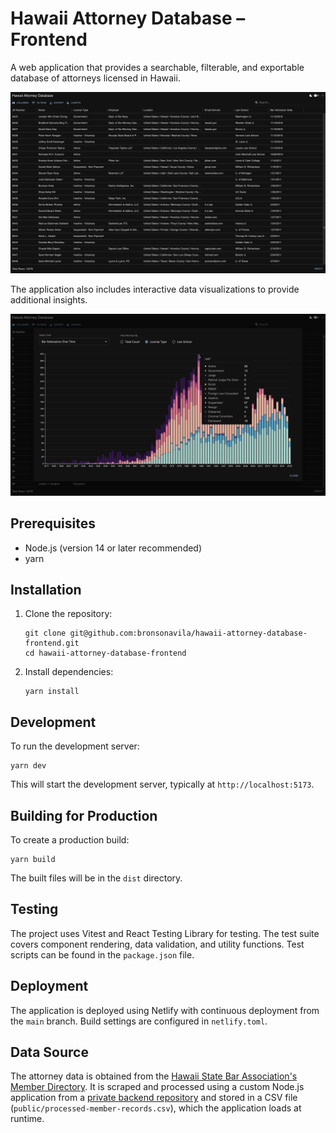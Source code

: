 # Hawaii Attorney Database – Frontend

A web application that provides a searchable, filterable, and exportable database of attorneys licensed in Hawaii.

![Hawaii Attorney Database Main View](./images/01-hawaii-attorney-database.png)

The application also includes interactive data visualizations to provide additional insights.

![Bar Admissions Over Time](./images/02-chart-bar-admissions-over-time.png)

## Prerequisites

- Node.js (version 14 or later recommended)
- yarn

## Installation

1. Clone the repository:

   ```
   git clone git@github.com:bronsonavila/hawaii-attorney-database-frontend.git
   cd hawaii-attorney-database-frontend
   ```

2. Install dependencies:
   ```
   yarn install
   ```

## Development

To run the development server:

```
yarn dev
```

This will start the development server, typically at `http://localhost:5173`.

## Building for Production

To create a production build:

```
yarn build
```

The built files will be in the `dist` directory.

## Testing

The project uses Vitest and React Testing Library for testing. The test suite covers component rendering, data validation, and utility functions. Test scripts can be found in the `package.json` file.

## Deployment

The application is deployed using Netlify with continuous deployment from the `main` branch. Build settings are configured in `netlify.toml`.

## Data Source

The attorney data is obtained from the [Hawaii State Bar Association's Member Directory](https://hsba.org/HSBA_2020/For_the_Public/Find_a_Lawyer/HSBA_2020/Public/Find_a_Lawyer.aspx). It is scraped and processed using a custom Node.js application from a [private backend repository](https://github.com/bronsonavila/hawaii-attorney-database-backend) and stored in a CSV file (`public/processed-member-records.csv`), which the application loads at runtime.
